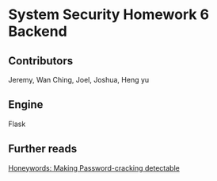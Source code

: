 # System Security Homework 6 Backend

## Contributors
Jeremy, Wan Ching, Joel, Joshua, Heng yu

## Engine
Flask

## Further reads
[Honeywords: Making Password-cracking detectable](https://people.csail.mit.edu/rivest/pubs/JR13.pdf)


